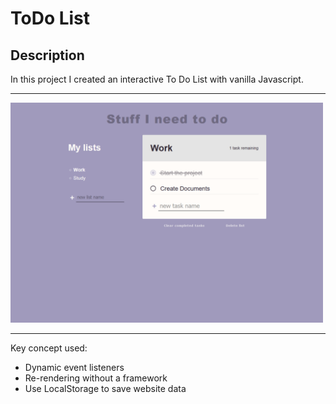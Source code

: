 # ToDo List

## Description
In this project I created an interactive To Do List with vanilla Javascript.
<hr/>
<img src="screenshot.png" width=500/>
<hr/>
Key concept used:
<ul>
<li>Dynamic event listeners</li>
<li>Re-rendering without a framework</li>
<li>Use LocalStorage to save website data</li>
</ul>
